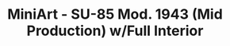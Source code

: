 ---
layout: product
title: "MiniArt - SU-85 Mod. 1943 (Mid Production) w/Full Interior"
price: "5800" 
desc: "AKCIJA"
img_path: "/assets/img/MI35187.webp"
brand: "N/A"
available: true
special_offer: false
new: false
soon: false
cat: "010000"
subcat: "010100"
subsubcat: "0N/A"
sifra: "MI35187"
popular: false
spec: true
---